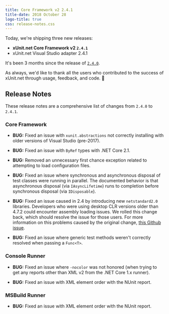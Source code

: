```yaml
---
title: Core Framework v2 2.4.1
title-date: 2018 October 28
logo-title: true
css: release-notes.css
---
```


Today, we're shipping three new releases:

* **xUnit.net Core Framework v2 `2.4.1`**
* xUnit.net Visual Studio adapter 2.4.1

It's been 3 months since the release of [`2.4.0`](2.4.0).

As always, we'd like to thank all the users who contributed to the success of xUnit.net through usage, feedback, and code. 🎉

## Release Notes

These release notes are a comprehensive list of changes from `2.4.0` to `2.4.1`.

### Core Framework

* **BUG:** Fixed an issue with `xunit.abstractions` not correctly installing with older versions of Visual Studio (pre-2017).

* **BUG:** Fixed an issue with `ByRef` types with .NET Core 2.1.

* **BUG:** Removed an unnecessary first chance exception related to attempting to load configuration files.

* **BUG:** Fixed an issue where synchronous and asynchronous disposal of test classes were running in parallel. The documented behavior is that asynchronous disposal (via `IAsyncLifetime`) runs to completion before synchronous disposal (via `IDisposable`).

* **BUG:** Fixed an issue caused in 2.4 by introducing new `netstandard2.0` libraries. Developers who were using desktop CLR versions older than 4.7.2 could encounter assembly loading issues. We rolled this change back, which should resolve the issue for those users. For more information on this problems caused by the original change, [this Github issue](https://github.com/dotnet/standard/issues/481).

* **BUG:** Fixed an issue where generic test methods weren't correctly resolved when passing a `Func<T>`.

### Console Runner

* **BUG:** Fixed an issue where `-nocolor` was not honored (when trying to get any reports other than XML v2 from the .NET Core 1.x runner).

* **BUG:** Fixed an issue with XML element order with the NUnit report.

### MSBuild Runner

* **BUG:** Fixed an issue with XML element order with the NUnit report.
